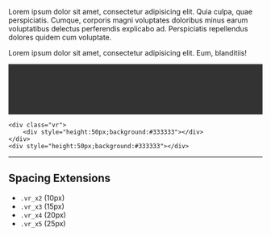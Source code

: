 Lorem ipsum dolor sit amet, consectetur adipisicing elit. Quia culpa, quae perspiciatis. Cumque, corporis magni voluptates doloribus minus earum voluptatibus delectus perferendis explicabo ad. Perspiciatis repellendus dolores quidem cum voluptate.

Lorem ipsum dolor sit amet, consectetur adipisicing elit. Eum, blanditiis!

<div class="sg-example">
    <div class="vr">
        <div style="height:50px;background:#333333"></div>
    </div>
    <div style="height:50px;background:#333333"></div>
</div>

```markup
<div class="vr">
    <div style="height:50px;background:#333333"></div>
</div>
<div style="height:50px;background:#333333"></div>
```

------------------------------------------------------------------

## Spacing Extensions

- `.vr_x2` (10px)
- `.vr_x3` (15px)
- `.vr_x4` (20px)
- `.vr_x5` (25px)